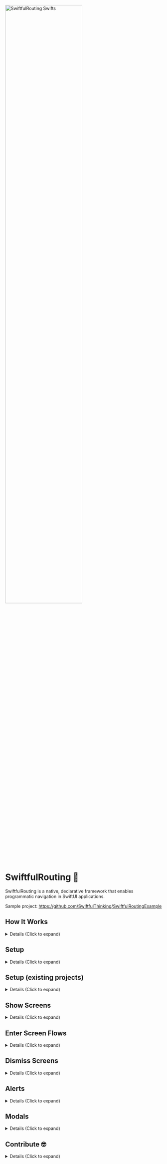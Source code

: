 <p align="left">
    <img src="https://github.com/SwiftfulThinking/SwiftfulRouting/assets/44950578/a66e097f-5501-4480-ae9e-48d2809efae7" alt="SwiftfulRouting Swifts" width="70%" />
</p>

# SwiftfulRouting  🤙

SwiftfulRouting is a native, declarative framework that enables programmatic navigation in SwiftUI applications. 

Sample project: https://github.com/SwiftfulThinking/SwiftfulRoutingExample

## How It Works

<details>
<summary> Details (Click to expand) </summary>
<br>
    
SwiftUI is a declarative framework, and therefore, a SwiftUI router must be declarative by nature. Routers based on programatic code do not declare the view heirarchy in advance, but rather at the time of execution. The solution herein is to declare modifiers to support all possible routing in advance. The result is a Router struct that is fully decoupled from the View and added into the Environment on each screen.

As you segue to a new screen, the framework adds a set ViewModifers to the root of the destination View that will support all potential navigation routes. Currently, the framework can simultaneously support 1 active Segue, 1 active Alert, and 1 active Modal on each View in the heirarchy. The ViewModifiers are based on generic and/or type-erased destinations, which maintains a declarative view heirarchy while allowing the developer to still determine the destination at the time of execution. 

- The ViewModifiers are in `RouterView.swift -> body`.
- Accessible routing methods are in `AnyRouter.swift`. 
- Refer to the sample project for example implementations, UI Tests and sample MVC, MVVM and VIPER design patterns.

Sample project: https://github.com/SwiftfulThinking/SwiftfulRoutingExample

</details>

## Setup

<details>
<summary> Details (Click to expand) </summary>
<br>
Add the package to your Xcode project.

```
https://github.com/SwiftfulThinking/SwiftfulRouting.git
```

Import the package

```swift
import SwiftfulRouting
```

Add a `RouterView` at the top of your view heirarchy. A `RouterView` will embed your view into a Navigation heirarchy and add modifiers to support all potential segues.

```swift
struct ContentView: View {
    var body: some View {
        RouterView { _ in
            MyView()
        }
    }
}
```

All child views have access to a `Router` in the `Environment`.

```swift
@Environment(\.router) var router
    
var body: some View {
     Text("Hello, world!")
          .onTapGesture {
               router.showScreen(.push) { _ in
                    Text("Another screen!")
               }
          }
     }
}
```

Instead of relying on the `Environment`, you may also pass the `Router` directly into the child views. This allows the `Router` to be fully decoupled from the View (for more complex app architectures).

```swift
RouterView { router in
     ContentView(router: router)
          .onTapGesture {
               router.showScreen(.push) { router2 in
                    Text("View2")
                         .onTapGesture {
                              router2.showScreen(.push) { router3 in
                                   Text("View3")
                              }
                         }
               }
          }
}
```

Each `Router` object can simultaneously support 1 active Segue, 1 active Alert, and 1 active Modal. A new Router is created and added to the view heirarchy after each Segue. Refer to `AnyRouter.swift` to see all accessible methods.


```swift
struct MyView: View {

    let router: AnyRouter
    
    var body: some View {
        VStack {
            Text("Segue")
                .onTapGesture {
                    router.showScreen(.push) { router in
                        ThirdView(router: router)
                    }
                }
            
            Text("Alert")
                .onTapGesture {
                    router.showAlert(.alert, title: "Title") {
                        Button("OK") {
                            
                        }
                        Button("Cancel") {
                            
                        }
                    }
                }
            
            Text("Modal")
                .onTapGesture {
                    router.showModal {
                        ChildView()
                    }
                }
        }
    }
}
```

</details>

## Setup (existing projects) 

<details>
<summary> Details (Click to expand) </summary>
<br>
    
In order to enter the framework's view heirarchy, you must wrap your content in a RouterView. By default, your view will be wrapped in with navigation stack (iOS 16+ uses a NavigationStack, iOS 15 and below uses NavigationView). 
- If your view is already within a navigation heirarchy, set `addNavigationView` to `FALSE`. 
- If your view is already within a NavigationStack, use `screens` to bind to the existing stack path.
- The framework uses the native SwiftUI navigation bar, so all related modifiers will still work.

```swift
RouterView(addNavigationView: false, screens: $existingStack) { router in
   MyView(router: router)
        .navigationBarHidden(true)
        .toolbar {
        }
}
```

</details>

## Show Screens

<details>
<summary> Details (Click to expand) </summary>
<br>

Router supports all native SwiftUI segues.

```swift
// NavigationLink
router.showScreen(.push) { _ in
     Text("View2")
}

// Sheet
router.showScreen(.sheet) { _ in
     Text("View2")
}

// FullScreenCover
router.showScreen(.fullScreenCover) { _ in
     Text("View2")
}
```

Segue methods also accept `AnyRoute` as a convenience, which make it easy to pass the `Route` around your code.

```swift
let route = AnyRoute(.push, destination: { router in
     Text("Hello, world!")
})
                        
router.showScreen(route)
```

All segues have an onDismiss method.

```swift

router.showScreen(.push, onDismiss: {
     // dismiss action
}, destination: { _ in
     Text("Hello, world!")
})
                
let route = AnyRoute(.push, onDismiss: {
     // dismiss action
}, destination: { _ in
     Text("Hello, world!")
})
                
router.showScreen(route)
```

iOS 16+ uses NavigationStack, which supports pushing multiple screens at once.

```swift
let route1 = PushRoute(destination: { router in
     Text("View1")
})
let route2 = PushRoute(destination: { router in
     Text("View2")
})
let route3 = PushRoute(destination: { router in
     Text("View3")
})
                        
router.pushScreenStack(destinations: [route1, route2, route3])
```

iOS 16+ also supports resizable sheets.

```swift
router.showResizableSheet(sheetDetents: [.medium, .large], selection: nil, showDragIndicator: true) { _ in
     Text("Hello, world!)
}
```

Additional convenience methods:
```swift
router.showSafari {
     URL(string: "https://www.apple.com")
}
```

</details>

## Enter Screen Flows

<details>
<summary> Details (Click to expand) </summary>
<br>

Screen "flows" are new way to support dynamic routing in your application. When you enter a "screen flow", you add an array of `Routes` to the heirarchy. The application will immediately segue to the first screen, and then set the remaining screens into a queue.

```swift
router.enterScreenFlow([
     AnyRoute(.fullScreenCover, destination: screen1),
     AnyRoute(.push, destination: screen2),
     AnyRoute(.push, destination: screen3),
     AnyRoute(.push, destination: screen4),
])
```

This allows the developer to set multiple future segues at once, without requiring screen-specific code in each child view. Each child view's routing logic is simple as "try to go to next screen".

```swift
do {
     try router.showNextScreen()
} catch {
     // There is no next screen set in the flow
     // Dismiss the flow (see below dismiss methods) or do something else
}
```

Benefits of using a "flow":

- **Simiplified Logic:** In most applications, the routing logic is tightly coupled to the View (ie. when you create a screen, you declare in code exactly what the next screen must be). Now, you can build a screen without having to worry about routing at all. Simply support "go to next screen" or "dismiss flow" (see dismissal code below).

- **AB Tests:** Each user can see a unique flow of screens in your app, and you don't have to write 'if-else' logic within every child view.

- **High-Level Control**: You can control the entire flow from one method, which will be closer to the business logic of your app, rather than within the View itself.

- **Flows on Flows**: Flows are fully dynamic, meaning you can enter flows from within flows and can dismiss screens within flows (back-forward-back) without corrupting the flow.

</details>

## Dismiss Screens

<details>
<summary> Details (Click to expand) </summary>
<br>

Dismiss one screen. You can also dismiss a screen using native SwiftUI code, including swipe-back gestures or `presentationMode`. 

```swift
router.dismissScreen()
```

Dismiss all screens pushed onto the stack. This dismisses every "push" (NavigationLink) on the screen's Navigation Stack. This does not dismiss `sheet` or `fullScreenCover`.

```swift
router.dismissScreenStack()
```

Dismiss screen environment. This dismisses the screen's root environment (if there is one to dismiss), which is the closest 'sheet' or `fullScreenCover` below the call-site.

```swift
router.dismissEnvironment()
```

For example, if you entered the following screen flow and you called `dismissEnvironment` from any of the child views, it would dismiss the `fullScreenCover`, which in-turn dismisses every view displayed on that Environment. 

```swift
router.enterScreenFlow([
     AnyRoute(.fullScreenCover, destination: screen1),
     AnyRoute(.push, destination: screen2),
     AnyRoute(.push, destination: screen3),
     AnyRoute(.push, destination: screen4),
])
```

Logic for dismissing a "Flow" can generally look like:

```swift
do {
     try router.showNextScreen()
} catch {
     router.dismissEnvironment()
}
```

Or convenience method:

```swift
router.showNextScreenOrDismissEnvironment()
```

</details>

## Alerts

<details>
<summary> Details (Click to expand) </summary>
<br>

Router supports native SwiftUI alerts.

```swift
// Alert
router.showAlert(.alert, title: "Title goes here", subtitle: "Subtitle goes here!") {
     Button("OK") {

     }
     Button("Cancel") {
                        
     }
}

// Confirmation Dialog
router.showAlert(.confirmationDialog, title: "Title goes here", subtitle: "Subtitle goes here!") {
     Button("A") {
                        
     }
     Button("B") {
                        
     }
     Button("C") {
                        
     }
}
```

Dismiss an alert.

```swift
router.dismissAlert()
```

Additional convenience methods:

```swift
router.showBasicAlert(text: "Error")
```

</details>

## Modals

<details>
<summary> Details (Click to expand) </summary>
<br>

Router also supports any modal transition, which displays above the current content. Customize transition, animation, background color/blur, etc. See sample project for example implementations.

```swift
router.showModal(transition: .move(edge: .top), animation: .easeInOut, alignment: .top, backgroundColor: nil, useDeviceBounds: true) {
     Text("Sample")
          .onTapGesture {
               router.dismissModal()
          }
}
```

Additional convenience methods:

```swift
router.showBasicModal {
     Text("Sample")
          .onTapGesture {
               router.dismissModal()
          }
}
```

</details>

## Contribute 🤓

<details>
<summary> Details (Click to expand) </summary>
<br>

Community contributions are encouraged! Please ensure that your code adheres to the project's existing coding style and structure. Most new features are likely to be derivatives of existing features, so many of the existing ViewModifiers and Bindings should be reused.

- [Open an issue](https://github.com/SwiftfulThinking/SwiftfulRouting/issues) for issues with the existing codebase.
- [Open a discussion](https://github.com/SwiftfulThinking/SwiftfulRouting/discussions) for new feature requests.
- [Submit a pull request](https://github.com/SwiftfulThinking/SwiftfulRouting/pulls) when the feature is ready.

Upcoming features:

- [ ] Support multiple Modals per screen
- [ ] Add `showModule` support, for navigating between parent-level RouterView's
- [ ] Support VisionOS

</details>
